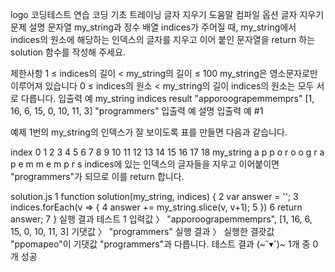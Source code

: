 logo
코딩테스트 연습
코딩 기초 트레이닝
글자 지우기
도움말
컴파일 옵션
글자 지우기
문제 설명
문자열 my_string과 정수 배열 indices가 주어질 때, my_string에서 indices의 원소에 해당하는 인덱스의 글자를 지우고 이어 붙인 문자열을 return 하는 solution 함수를 작성해 주세요.

제한사항
1 ≤ indices의 길이 < my_string의 길이 ≤ 100
my_string은 영소문자로만 이루어져 있습니다
0 ≤ indices의 원소 < my_string의 길이
indices의 원소는 모두 서로 다릅니다.
입출력 예
my_string	indices	result
"apporoograpemmemprs"	[1, 16, 6, 15, 0, 10, 11, 3]	"programmers"
입출력 예 설명
입출력 예 #1

예제 1번의 my_string의 인덱스가 잘 보이도록 표를 만들면 다음과 같습니다.

index	0	1	2	3	4	5	6	7	8	9	10	11	12	13	14	15	16	17	18
my_string	a	p	p	o	r	o	o	g	r	a	p	e	m	m	e	m	p	r	s
indices에 있는 인덱스의 글자들을 지우고 이어붙이면 "programmers"가 되므로 이를 return 합니다.

solution.js
1
function solution(my_string, indices) {
2
    var answer = '';
3
    indices.forEach(v => {
4
        answer += my_string.slice(v, v+1);
5
    })
6
    return answer;
7
}
실행 결과
테스트 1
입력값 〉	"apporoograpemmemprs", [1, 16, 6, 15, 0, 10, 11, 3]
기댓값 〉	"programmers"
실행 결과 〉	실행한 결괏값 "ppomapeo"이 기댓값 "programmers"과 다릅니다.
테스트 결과 (~˘▾˘)~
1개 중 0개 성공